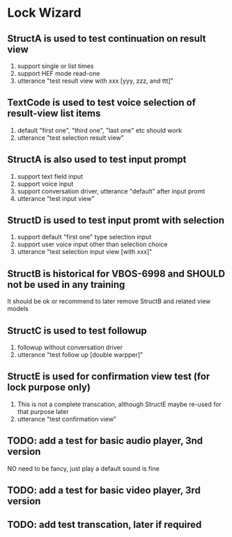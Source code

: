 # Lock Wizard

## StructA is used to test continuation on result view
1. support single or list times
2. support HEF mode read-one
3. utterance "test result view with xxx [yyy, zzz, and ttt]" 

## TextCode is used to test voice selection of result-view list items
1. default "first one", "third one", "last one" etc should work
2. utterance "test selection result view"

## StructA is also used to test input prompt 
1. support text field input
2. support voice input
3. support conversation driver, utterance "default" after input promt
4. utterance "test input view" 

## StructD is used to test input promt with selection
1. support default "first one" type selection input
2. support user voice input other than selection choice
3. utterance "test selection input view [with xxx]" 

## StructB is historical for VBOS-6998 and SHOULD not be used in any training 
It should be ok or recommend to later remove StructB and related view models

## StructC is used to test followup 
1. followup without conversation driver
2. utterance "test follow up [double warpper]" 

## StructE is used for confirmation view test (for lock purpose only)
1. This is not a complete transcation, although StructE maybe re-used for that purpose later
2. utterance "test confirmation view" 

## TODO: add a test for basic audio player, 3nd version
NO need to be fancy, just play a default sound is fine

## TODO: add a test for basic video player, 3rd version

## TODO: add test transcation, later if required

